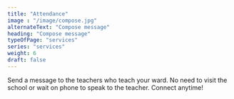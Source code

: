 ```yaml
---
title: "Attendance"
image : "/image/compose.jpg"
alternateText: "Compose message"
heading: "Compose message"
typeOfPage: "services"
series: "services"
weight: 6
draft: false
---
```


<p>Send a message to the teachers who teach your ward. No need to visit the school or wait on phone to speak to the teacher. Connect anytime!</p>
